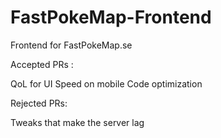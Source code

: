# FastPokeMap-Frontend
Frontend for FastPokeMap.se

Accepted PRs :

QoL for UI
Speed on mobile
Code optimization

Rejected PRs:

Tweaks that make the server lag
